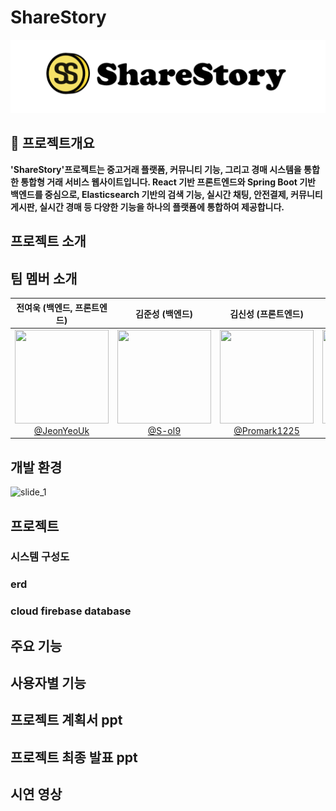 # ShareStory
![ShareStory 로고](./images/logo.png)
## 📙 프로젝트개요
**'ShareStory'프로젝트는 중고거래 플랫폼, 커뮤니티 기능, 그리고 경매 시스템을 통합한 통합형 거래 서비스 웹사이트입니다. 
React 기반 프론트엔드와 Spring Boot 기반 백엔드를 중심으로, Elasticsearch 기반의 검색 기능, 실시간 채팅, 안전결제, 커뮤니티 게시판, 실시간 경매 등 다양한 기능을 하나의 플랫폼에 통합하여 제공합니다.**
## 프로젝트 소개

## 팀 멤버 소개
| **전여욱 (백엔드, 프론트엔드)** | **김준성 (백엔드)** | **김신성 (프론트엔드)** | **주현서 (백엔드)** |
|:-----------------------------:|:------------------:|:----------------------:|:-------------------:|
| [<img src="https://github.com/rx5460/pophub_front/assets/42200731/e99003c5-26d5-4d09-b548-aeab53c105a5" height="150" width="150"/> <br/> @JeonYeoUk](https://github.com/Jeon03) | [<img src="https://github.com/rx5460/pophub_front/assets/42200731/995e786f-9219-4b11-9944-f1e6ff1df49d" height="150" width="150"/> <br/> @S-ol9](https://github.com/S-ol9) | [<img src="https://github.com/rx5460/pophub_front/assets/42200731/2f9195ee-e54c-4261-862a-d138543a7710" height="150" width="150"/> <br/> @Promark1225](https://github.com/Promark1225) | [<img src="https://github.com/rx5460/pophub_front/assets/42200731/40ace482-4b11-484c-b133-18fdc9767225" height="150" width="150"/> <br/> @rx5460](https://github.com/rx5460) |

## 개발 환경
![slide_1](https://github.com/user-attachments/assets/841dbddd-03c7-4d09-8f1f-b7d830721224)
## 프로젝트 
### 시스템 구성도
### erd
### cloud firebase database

## 주요 기능

## 사용자별 기능

## 프로젝트 계획서 ppt

## 프로젝트 최종 발표 ppt

## 시연 영상
